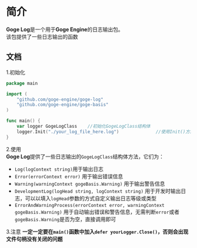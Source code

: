 # 简介
**Goge Log**是一个用于**Goge Engine**的日志输出包。  
该包提供了一些日志输出的函数

## 文档
1.初始化
```go
package main

import (
    "github.com/goge-engine/goge-log"
    "github.com/goge-engine/goge-basis"
)

func main() {
    var logger GogeLogClass    //初始化GogeLogClass结构体
    logger.Init("./your_log_file_here.log")              //使用Init()方法初始化日志输出
}
```  

2.使用  
**Goge Log**提供了一些日志输出的`GogeLogClass`结构体方法，它们为：  
- `Log(logContext string)`用于输出日志
- `Error(errorContext error)` 用于输出错误信息 
- `Warning(warningContext gogeBasis.Warning)`  用于输出警告信息
- `DevelopmentLog(logHead string, logContext string)`  用于开发时输出日志，可以以填入`logHead`参数的方式自定义输出日志等级或类型
- `ErrorAndWarningProcess(errorContext error, warningContext gogeBasis.Warning)`  用于自动输出错误和警告信息，无需判断`error`或者`gogeBasis.Warning`是否为空，直接调用即可

3.注意
**一定一定要在`main()`函数中加入`defer yourLogger.Close()`，否则会出现文件句柄没有关闭的问题**
